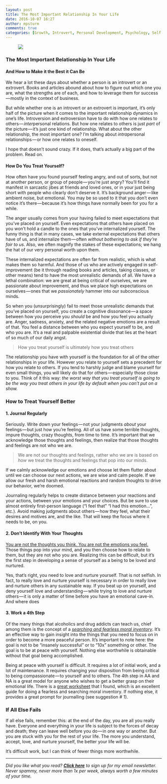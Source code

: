 ```yaml
---
layout: post
title: The Most Important Relationship In Your Life
date: 2016-10-07 16:27
author: mpsturm
comments: true
categories: [Growth, Introvert, Personal Development, Psychology, Self Improvement, Uncategorized]
---
```



<figure>

<img src="https://cdn-images-1.medium.com/max/720/0*vnHqYI0AbAdeiQ8P.jpg">
</figure><h3>The Most Important Relationship In Your Life</h3>
<h4>And How to Make it the Best it Can Be</h4>
<p>We hear a lot these days about whether a person is an introvert or an extrovert. Books and articles abound about how to figure out which one you are, what the strengths are of each, and how to leverage them for success — mostly in the context of business.</p>
<p>But while whether one is an introvert or an extrovert is important, it’s only half of the picture when it comes to the important relationship dynamics in one’s life. Introversion and extroversion have to do with how one relates to others — <em>inter</em>personal relations. But how one relates to others is just <em>part </em>of the picture — it’s just one kind of relationship. What about the other relationship, the most important one? I’m talking about <em>intra</em>personal relationships — or how one relates to oneself.</p>
<p>I hope that doesn’t sound crazy. If it does, that’s actually a big part of the problem. Read on.</p>
<h4>How Do You Treat Yourself?</h4>
<p>How often have you found yourself feeling angry, and out of sorts, but not at another person, or group of people — you’re just angry? You’ll find it manifest in sarcastic jibes at friends and loved ones, or in your just being short with people who clearly don’t deserve it. It’s background anger — like ambient noise, but emotional. You may be so used to it that you don’t even notice it’s there — because it’s how things have normally been for you for a while.</p>
<p>The anger usually comes from your having failed to meet expectations that you’ve placed on yourself. Even expectations that others have placed on you won’t hold a candle to the ones that you’ve internalized yourself. The funny thing is that in many cases, we take external expectations that others have of us, and internalize them — often <em>without bothering to ask if they’re fair to us</em>. Also, we often magnify the stakes of these expectations; we hang the hat of our very personal worth upon them.</p>
<p>These internalized expectations are often far from realistic, which is what makes them so harmful. And those of us who are actively engaged in self-improvement (be it through reading books and articles, taking classes, or other means) tend to have the most unrealistic demands of all. We have a lethal combination: we are great at being critical of ourselves, we are passionate about improvement, and thus we place high expectations on ourselves — ones that we <em>passionately</em> hammer into our subconscious minds.</p>
<p>So when you (unsurprisingly) fail to meet those unrealistic demands that you’ve placed on yourself, you create a cognitive dissonance — a space between how you perceive you <em>should </em>be and how you feel you actually are. Anger, sadness, anxiety, and the related negative emotions are a result of that. You feel a distance between who you expect yourself to be, and who you are. It’s a real and palpable existential divide that lies at the heart of so much of our daily angst.</p>
<blockquote>How you treat yourself is ultimately how you treat others</blockquote>
<p>The relationship you have with yourself is the foundation for all of the other relationships in your life. However you relate to yourself sets a precedent for how you relate to others. If you tend to harshly judge and blame yourself for even small things, you will likely do that for others — especially those close to you. Think of it this way: <em>the worst way that you treat yourself is going to be the way you treat others in your life by default when you can’t put on a show.</em></p>
<h3>How to Treat Yourself Better</h3>
<h4>1. Journal Regularly</h4>
<p>Seriously. Write down your feelings — not your judgments <em>about</em> your feelings — but just how you’re feeling. All of us have some terrible thoughts, impure thoughts, crazy thoughts, from time to time. It’s important that we acknowledge those thoughts and feelings, then realize that those thoughts and feelings are not who we are.</p>
<blockquote>We are not our thoughts and feelings, rather who we are is based on <em>how</em> we treat the thoughts and feelings that pop into our minds.</blockquote>
<p>If we calmly acknowledge our emotions and choose let them flutter about until we can choose our next actions, we are wise and calm people. If we allow our fresh and harsh emotional reactions and random thoughts to drive our behavior, we’re doomed.</p>
<p>Journaling regularly helps to create distance between your reactions and your actions, between your emotions and your choices. But be sure to use almost entirely first-person language (“I feel that” “I had this emotion…”, etc.). Avoid making judgments about others — how they feel, what their desires and motives are, and the like. That will keep the focus where it needs to be, on you.</p>
<h4>2. Don’t Identify With Your Thoughts</h4>
<p><a href="http://tinybuddha.com/blog/living-right-now-you-are-not-your-thoughts-and-feelings/" target="_blank">You are not the thoughts you think. You are not the emotions you feel.</a> Those things pop into your mind, and you then choose how to relate to them, but they are not who you are. Realizing this can be difficult, but it’s the first step in developing a sense of yourself as a being to be loved and nurtured.</p>
<p>Yes, that’s right, you need to love and nurture yourself. That is not selfish. In fact, to really love and nurture yourself is necessary in order to really love and nurture others in any sustainable way. If you beat up on yourself, and deny yourself love and understanding — while trying to love and nurture others — it is only a matter of time before you have an emotional cave-in. And where does</p>
<h4>3. Work a 4th Step</h4>
<p>Of the many things that alcoholics and drug addicts can teach us, chief among them is the concept of a <a href="http://www.12step.org/the-12-steps/step-4/" target="_blank"><em>searching and fearless moral inventory</em></a>. It’s an effective way to gain insight into the things that you need to focus on in order to become a more peaceful person. It’s important to note here: the goal is not to be “insanely successful” or to “10x” something or other. The goal is to be at peace with yourself. Nothing else worthwhile is obtainable without that goal being accomplished.</p>
<p>Being at peace with yourself is difficult. It requires a lot of initial work, and a lot of maintenance. It requires changing your disposition from being critical to being compassionate — to yourself and to others. The 4th step in AA and NA is a great model for anyone who wishes to get a better grasp on their emotional life. There is a <a href="https://drive.google.com/file/d/0B0Wt_3wbTW_3elBXZzdTazFzUjA/view?usp=sharing" target="_blank">great worksheet</a> that I found, which is an excellent guide for doing a fearless and searching moral inventory. If nothing else, it provides a great prompt for journalling (see suggestion # 1).</p>
<h3>If All Else Fails</h3>
<p>If all else fails, remember this: at the end of the day, you are all you really have. Everyone and everything in your life is subject to the forces of decay and death; they can leave well before you do — in one way or another. But you are stuck with you for the rest of your life. The more you understand, accept, love, and nurture yourself, the better your life will be.</p>
<p>It’s difficult work, but I can think of fewer things more worthwhile.</p>
<hr>
<p><em>Did you like what you read? </em><a href="https://tinyletter.com/mike_sturm" target="_blank"><strong><em>Click here</em></strong></a><em> to sign up for my email newsletter. Never spammy, never more than 1x per week, always worth a few minutes of your time.</em></p>
